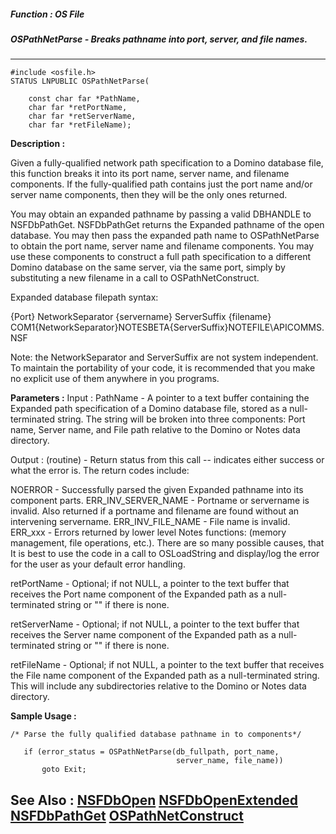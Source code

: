 ##### Function : OS File
##### OSPathNetParse - Breaks pathname into port, server, and file names.
---
```
#include <osfile.h>
STATUS LNPUBLIC OSPathNetParse(

	const char far *PathName,
	char far *retPortName,
	char far *retServerName,
	char far *retFileName);
```
**Description :**

Given a fully-qualified network path specification to a Domino database file,  
this function breaks it into its port name, server name, and filename 
components.  If the fully-qualified path contains just the port name and/or 
server name components, then they will be the only ones returned.

You may obtain an expanded pathname by passing a valid DBHANDLE to 
NSFDbPathGet.  NSFDbPathGet returns the Expanded pathname of the open 
database.  You may then pass the expanded path name to OSPathNetParse to obtain 
the port name, server name and filename components.  You may use these 
components to construct a full path specification to a different Domino 
database on the same server, via the same port, simply by substituting a new 
filename in a call to OSPathNetConstruct.

Expanded database filepath syntax: 

{Port}   NetworkSeparator {servername}  ServerSuffix {filename}
COM1{NetworkSeparator}NOTESBETA{ServerSuffix}NOTEFILE\APICOMMS.NSF

Note:  the NetworkSeparator and ServerSuffix are not system independent.  To 
maintain the portability of your code, it is recommended that you make no 
explicit use of them anywhere in you programs.

**Parameters :**
Input :
PathName  -  A pointer to a text buffer containing the Expanded path specification of a Domino database file, stored as a null-terminated string.  The string will be broken into three components: Port name, Server name, and File path relative to the Domino or Notes data directory.

Output :
(routine)  -  Return status from this call -- indicates either success or what the error is. The return codes include:

NOERROR - Successfully parsed the given Expanded pathname into its component parts.
ERR_INV_SERVER_NAME - Portname or servername is invalid.  Also returned if a portname and filename are found without an intervening servername.
ERR_INV_FILE_NAME - File name is invalid.
ERR_xxx - Errors returned by lower level Notes functions: (memory management, file operations, etc.).  There are so many possible causes, that It is best to use the code in a call to OSLoadString and display/log the error for the user as your default error handling.


retPortName  -  Optional;  if not NULL, a pointer to the text buffer that receives the Port name component of the Expanded path as a null-terminated string or "" if there is none.

retServerName  -  Optional;  if not NULL, a pointer to the text buffer that receives the Server name component of the Expanded path as a null-terminated string or "" if there is none.

retFileName  -  Optional;  if not NULL, a pointer to the text buffer that receives the File name component of the Expanded path as a null-terminated string.  This will include any subdirectories relative to the Domino or Notes data directory.


**Sample Usage :**
```
/* Parse the fully qualified database pathname in to components*/

   if (error_status = OSPathNetParse(db_fullpath, port_name,
                                     server_name, file_name))
       goto Exit;
```
**See Also :**
[NSFDbOpen](/domino-c-api-docs/reference/Func/NSFDbOpen)
[NSFDbOpenExtended](/domino-c-api-docs/reference/Func/NSFDbOpenExtended)
[NSFDbPathGet](/domino-c-api-docs/reference/Func/NSFDbPathGet)
[OSPathNetConstruct](/domino-c-api-docs/reference/Func/OSPathNetConstruct)
---
